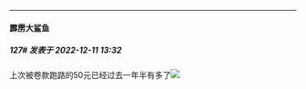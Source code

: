 

*****

####  霹雳大鲨鱼  
##### 127#       发表于 2022-12-11 13:32

上次被卷款跑路的50元已经过去一年半有多了<img src="https://static.saraba1st.com/image/smiley/face2017/049.png" referrerpolicy="no-referrer">


